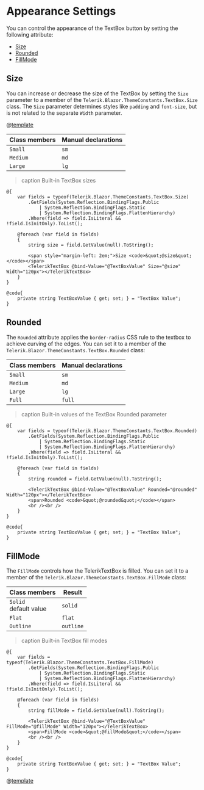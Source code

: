 
# Appearance Settings

You can control the appearance of the TextBox button by setting the following attribute:

* [Size](#size)
* [Rounded](#rounded)
* [FillMode](#fillmode)

## Size

You can increase or decrease the size of the TextBox by setting the `Size` parameter to a member of the `Telerik.Blazor.ThemeConstants.TextBox.Size` class. The `Size` parameter determines styles like `padding` and `font-size`, but is not related to the separate `Width` parameter.

@[template](/_contentTemplates/common/parameters-table-styles.md#table-layout)

| Class members | Manual declarations |
|------------|--------|
|`Small` |`sm`|
|`Medium`|`md`|
|`Large`|`lg`|

>caption Built-in TextBox sizes

````RAZOR
@{
    var fields = typeof(Telerik.Blazor.ThemeConstants.TextBox.Size)
        .GetFields(System.Reflection.BindingFlags.Public
            | System.Reflection.BindingFlags.Static
            | System.Reflection.BindingFlags.FlattenHierarchy)
        .Where(field => field.IsLiteral && !field.IsInitOnly).ToList();

    @foreach (var field in fields)
    {
        string size = field.GetValue(null).ToString();

        <span style="margin-left: 2em;">Size <code>&quot;@size&quot;</code></span>
        <TelerikTextBox @bind-Value="@TextBoxValue" Size="@size" Width="120px"></TelerikTextBox>
    }
}

@code{
    private string TextBoxValue { get; set; } = "TextBox Value";
}
````

## Rounded

The `Rounded` attribute applies the `border-radius` CSS rule to the textbox to achieve curving of the edges. You can set it to a member of the `Telerik.Blazor.ThemeConstants.TextBox.Rounded` class:

| Class members | Manual declarations |
|------------|--------|
|`Small` |`sm`|
|`Medium`|`md`|
|`Large`|`lg`|
|`Full`|`full`|

>caption Built-in values of the TextBox Rounded parameter

````RAZOR
@{
    var fields = typeof(Telerik.Blazor.ThemeConstants.TextBox.Rounded)
        .GetFields(System.Reflection.BindingFlags.Public
            | System.Reflection.BindingFlags.Static
            | System.Reflection.BindingFlags.FlattenHierarchy)
        .Where(field => field.IsLiteral && !field.IsInitOnly).ToList();

    @foreach (var field in fields)
    {
        string rounded = field.GetValue(null).ToString();

        <TelerikTextBox @bind-Value="@TextBoxValue" Rounded="@rounded" Width="120px"></TelerikTextBox>
        <span>Rounded <code>&quot;@rounded&quot;</code></span>
        <br /><br />
    }
}

@code{
    private string TextBoxValue { get; set; } = "TextBox Value";
}
````

## FillMode

The `FillMode` controls how the TelerikTextBox is filled. You can set it to a member of the `Telerik.Blazor.ThemeConstants.TextBox.FillMode` class:

| Class members | Result |
|------------|--------|
|`Solid` <br /> default value|`solid`|
|`Flat`|`flat`|
|`Outline`|`outline`|

>caption Built-in TextBox fill modes

````RAZOR
@{
    var fields = typeof(Telerik.Blazor.ThemeConstants.TextBox.FillMode)
        .GetFields(System.Reflection.BindingFlags.Public
            | System.Reflection.BindingFlags.Static
            | System.Reflection.BindingFlags.FlattenHierarchy)
        .Where(field => field.IsLiteral && !field.IsInitOnly).ToList();

    @foreach (var field in fields)
    {
        string fillMode = field.GetValue(null).ToString();

        <TelerikTextBox @bind-Value="@TextBoxValue" FillMode="@fillMode" Width="120px"></TelerikTextBox>
        <span>FillMode <code>&quot;@fillMode&quot;</code></span>
        <br /><br />
    }
}

@code{
    private string TextBoxValue { get; set; } = "TextBox Value";
}
````

@[template](/_contentTemplates/common/themebuilder-section.md#appearance-themebuilder)
